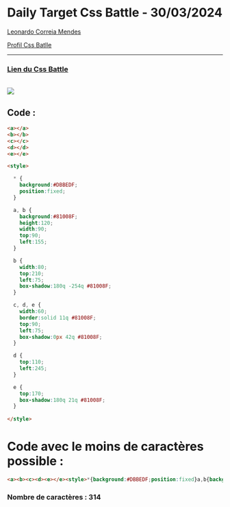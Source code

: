 # Daily Target Css Battle - 30/03/2024

[Leonardo Correia Mendes](https://github.com/leonardo-correiamendes)

[Profil Css Batlle](https://cssbattle.dev/player/PxahljaEJJesW2q41DyRFOpJIt73)

<hr>

### [Lien du Css Battle](https://cssbattle.dev/play/ICevkLVnblrBFV2NQeGg)
<br>

<img src="https://firebasestorage.googleapis.com/v0/b/cssbattleapp.appspot.com/o/user%2Fummd3POvEDfFyeFvVdOMG3OOrwE2%2Ftargets%2Ftarget_jEIZ5Hd.png?alt=media">

<br>

## Code : 
```html
<a></a>
<b></b>
<c></c>
<d></d>
<e></e>

<style>

  * {
    background:#DBBEDF;
    position:fixed;
  }

  a, b {
    background:#81008F;
    height:120;
    width:90;
    top:90;
    left:155;
  }

  b {
    width:80;
    top:210;
    left:75;
    box-shadow:180q -254q #81008F;
  }

  c, d, e {
    width:60;
    border:solid 11q #81008F;
    top:90;
    left:75;
    box-shadow:0px 42q #81008F;
  }

  d {
    top:110;
    left:245;
  }

  e {
    top:170;
    box-shadow:180q 21q #81008F;
  }
    
</style>
```

# Code avec le moins de caractères possible : 

```html
<a><b><c><d><e></e><style>*{background:#DBBEDF;position:fixed}a,b{background:#81008F;height:120;width:90;top:90;left:155}b{width:80;top:210;left:75;box-shadow:180q -254q #81008F}c,d,e{width:60;border:solid 11q #81008F;top:90;left:75;box-shadow:0 42q #81008F}d{top:110;left:245}e{top:170;box-shadow:180q 21q #81008F
```

### Nombre de caractères : 314